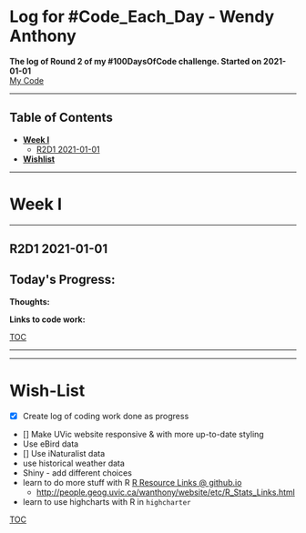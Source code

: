 # Log for #Code_Each_Day - Wendy Anthony

**The log of Round 2 of my #100DaysOfCode challenge. Started on 2021-01-01**  
[My Code](https://github.com/WendyAnthony/Code_Each_Day/tree/master/My_Code)

***
## Table of Contents  <a name="TOC"/>
- **[Week I](#weekI)**  
  - [R2D1 2021-01-01](#R2D1)
- **[Wishlist](#wishlist)**  
  
***
# Week I <a name="weekI"/>
***
## R2D1 2021-01-01 <a name="R2D1"/>
**Today's Progress**: 
- 

**Thoughts:** 


**Links to code work:** 

[TOC](#TOC)
***  
***
# Wish-List <a name="wishlist"/>  
- [x] Create log of coding work done as progress
- [] Make UVic website responsive & with more up-to-date styling
- Use eBird data
- [] Use iNaturalist data
- use historical weather data
- Shiny - add different choices
- learn to do more stuff with R [R Resource Links @ github.io](https://wendyanthony.github.io/R_Stats_Links-io.html)  
  - http://people.geog.uvic.ca/wanthony/website/etc/R_Stats_Links.html
- learn to use highcharts with R in ```highcharter```

[TOC](#TOC)
